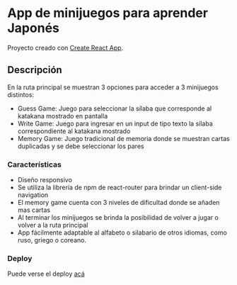 # App de minijuegos para aprender Japonés

Proyecto creado con [Create React App](https://github.com/facebook/create-react-app).

## Descripción

En la ruta principal se muestran 3 opciones para acceder a 3 minijuegos distintos:
- Guess Game: Juego para seleccionar la sílaba que corresponde al katakana mostrado en pantalla
- Write Game: Juego para ingresar en un input de tipo texto la sílaba correspondiente al katakana mostrado
- Memory Game: Juego tradicional de memoria donde se muestran cartas duplicadas y se debe seleccionar los pares

### Características

- Diseño responsivo
- Se utiliza la librería de npm de react-router para brindar un client-side navigation
- El memory game cuenta con 3 niveles de dificultad donde se añaden mas cartas
- Al terminar los minijuegos se brinda la posibilidad de volver a jugar o volver a la ruta principal
- App fácilmente adaptable al alfabeto o silabario de otros idiomas, como ruso, griego o coreano.

### Deploy

Puede verse el deploy [acá](https://japanese-language-mini-games.vercel.app/)
